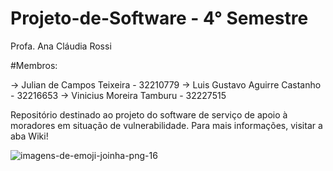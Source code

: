 # Projeto-de-Software - 4° Semestre
Profa. Ana Cláudia Rossi

#Membros:

-> Julian de Campos Teixeira - 32210779
-> Luis Gustavo Aguirre Castanho - 32216653
-> Vinicius Moreira Tamburu - 32227515

Repositório destinado ao projeto do software de serviço de apoio à moradores em situação de vulnerabilidade. 
Para mais informações, visitar a aba Wiki! 


![imagens-de-emoji-joinha-png-16](https://github.com/ViniTamburu26/Projeto-de-Software/assets/128432808/13bf4311-4ef5-4ad9-a19f-625275335ba7)
